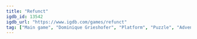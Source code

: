 ```yaml
---
title: "Refunct"
igdb_id: 13542
igdb_url: "https://www.igdb.com/games/refunct"
tag: ["Main game", "Dominique Grieshofer", "Platform", "Puzzle", "Adventure", "Indie", "Arcade", "Single player", "First person"]
---
```

